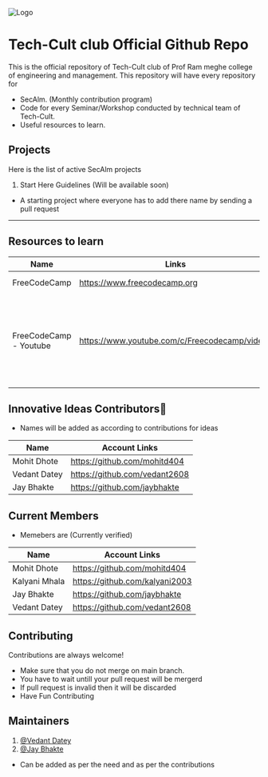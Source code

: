
![Logo](https://avatars.githubusercontent.com/u/116372777?s=400&u=6cce41ecce9c5882ef36e1c90ba2c78b93c74ba4&v=4)


# Tech-Cult club Official Github Repo
This is the official repository of Tech-Cult club of Prof Ram meghe college of engineering and management. This repository will have every repository for 
- SecAlm. (Monthly contribution program)
- Code for every Seminar/Workshop conducted by technical team of Tech-Cult.
- Useful resources to learn. 

## Projects
Here is the list of active SecAlm projects

1. Start Here Guidelines (Will be available soon) 
* A starting project where everyone has to add there name by sending a pull request 
---------------------------------------------
 
## Resources to learn
| Name  | Links |Domain |
| ------------- | ------------- |------------- |
|FreeCodeCamp | https://www.freecodecamp.org  |Best for Web Development|
| FreeCodeCamp - Youtube  |   https://www.youtube.com/c/Freecodecamp/videos |Web Development, Data Science, Cyber security, Game Development, Programming langugaes|

## Innovative Ideas Contributors💖
- Names will be added as according to contributions for ideas

| Name  | Account Links |
| ------------- | ------------- |
|Mohit Dhote   | https://github.com/mohitd404  |
|Vedant Datey |https://github.com/vedant2608|
| Jay Bhakte  |   https://github.com/jaybhakte |

## Current Members

- Memebers are (Currently verified)

| Name  | Account Links |
| ------------- | ------------- |
|Mohit Dhote    | https://github.com/mohitd404  |
| Kalyani Mhala | https://github.com/kalyani2003|
| Jay Bhakte    | https://github.com/jaybhakte  |
|Vedant Datey |https://github.com/vedant2608|


## Contributing

Contributions are always welcome!

- Make sure that you do not merge on main branch.
- You have to wait untill your pull request will be mergerd
- If pull request is invalid then it will be discarded
- Have Fun Contributing 


## Maintainers
1.  [@Vedant Datey](https://github.com/vedant2608)
2. [@Jay Bhakte](https://github.com/jaybhakte)
 - Can be added as per the need and as per the contributions

